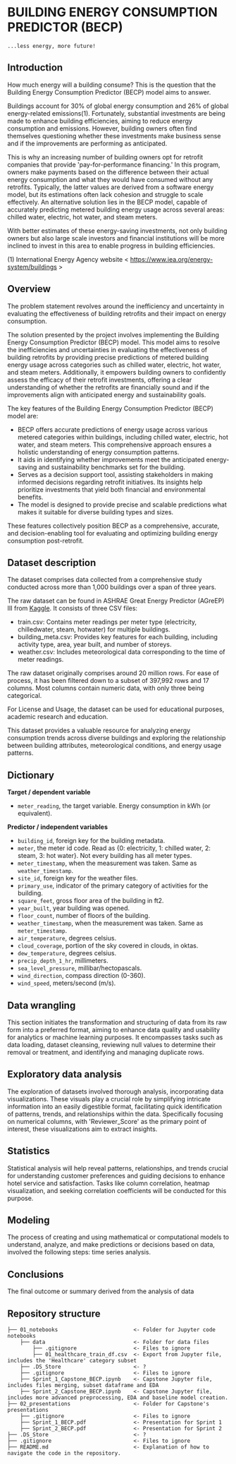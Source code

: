 # BUILDING ENERGY CONSUMPTION PREDICTOR (BECP)
    ...less energy, more future!
Introduction
----------------------
How much energy will a building consume? This is the question that the Building Energy Consumption Predictor (BECP) model aims to answer. 

Buildings account for 30% of global energy consumption and 26% of global energy-related emissions(1). Fortunately, substantial investments are being made to enhance building efficiencies, aiming to reduce energy consumption and emissions. However, building owners often find themselves questioning whether these investments make business sense and if the improvements are performing as anticipated.

This is why an increasing number of building owners opt for retrofit companies that provide 'pay-for-performance financing.' In this program, owners make payments based on the difference between their actual energy consumption and what they would have consumed without any retrofits. Typically, the latter values are derived from a software energy model, but its estimations often lack cohesion and struggle to scale effectively. An alternative solution lies in the BECP model, capable of accurately predicting metered building energy usage across several areas: chilled water, electric, hot water, and steam meters. 

With better estimates of these energy-saving investments, not only building owners but also large scale investors and financial institutions will be more inclined to invest in this area to enable progress in building efficiencies.


(1) International Energy Agency website < https://www.iea.org/energy-system/buildings >


Overview
----------------------
The problem statement revolves around the inefficiency and uncertainty in evaluating the effectiveness of building retrofits and their impact on energy consumption.

The solution presented by the project involves implementing the Building Energy Consumption Predictor (BECP) model. This model aims to resolve the inefficiencies and uncertainties in evaluating the effectiveness of building retrofits by providing precise predictions of metered building energy usage across categories such as chilled water, electric, hot water, and steam meters. Additionally, it empowers building owners to confidently assess the efficacy of their retrofit investments, offering a clear understanding of whether the retrofits are financially sound and if the improvements align with anticipated energy and sustainability goals.

The key features of the Building Energy Consumption Predictor (BECP) model are:

-	BECP offers accurate predictions of energy usage across various metered categories within buildings, including chilled water, electric, hot water, and steam meters. This comprehensive approach ensures a holistic understanding of energy consumption patterns.
-	It aids in identifying whether improvements meet the anticipated energy-saving and sustainability benchmarks set for the building.
-	Serves as a decision support tool, assisting stakeholders in making informed decisions regarding retrofit initiatives. Its insights help prioritize investments that yield both financial and environmental benefits.
-	The model is designed to provide precise and scalable predictions what makes it suitable for diverse building types and sizes.

These features collectively position BECP as a comprehensive, accurate, and decision-enabling tool for evaluating and optimizing building energy consumption post-retrofit.

Dataset description
----------------------

The dataset comprises data collected from a comprehensive study conducted across more than 1,000 buildings over a span of three years.

The raw dataset can be found in ASHRAE Great Energy Predictor (AGreEP) III from [Kaggle](https://www.kaggle.com/competitions/ashrae-energy-prediction/data). It consists of three CSV files:
-	train.csv: Contains meter readings per meter type (electricity, chilledwater, steam, hotwater) for multiple buildings.
-	building_meta.csv: Provides key features for each building, including activity type, area, year built, and number of storeys.
-	weather.csv: Includes meteorological data corresponding to the time of meter readings.

The raw dataset originally comprises around 20 million rows. For ease of process, it has been filtered down to a subset of 397,992 rows and 17 columns. Most columns contain numeric data, with only three being categorical.

For License and Usage, the dataset can be used for educational purposes, academic research and education.

This dataset provides a valuable resource for analyzing energy consumption trends across diverse buildings and exploring the relationship between building attributes, meteorological conditions, and energy usage patterns.

Dictionary
----------------------
**Target / dependent variable**
- `meter_reading`, the target variable. Energy consumption in kWh (or equivalent).

**Predictor / independent variables**
- `building_id`, foreign key for the building metadata.
- `meter`, the  meter id code. Read as {0: electricity, 1: chilled water, 2: steam, 3: hot water}.  Not every building has all meter types.
- `meter_timestamp`, when the measurement was taken. Same as `weather_timestamp`.
- `site_id`, foreign key for the weather files.
- `primary_use`, indicator of the primary category of activities for the building.
- `square_feet`, gross floor area of the building in ft2.
- `year_built`, year building was opened.
- `floor_count`, number of floors of the building.
- `weather_timestamp`, when the measurement was taken. Same as `meter_timestamp`.
- `air_temperature`, degrees celsius.
- `cloud_coverage`, portion of the sky covered in clouds, in oktas.
- `dew_temperature`, degrees celsius.
- `precip_depth_1_hr`, millimeters.
- `sea_level_pressure`, millibar/hectopascals.
- `wind_direction`, compass direction (0-360).
- `wind_speed`, meters/second (m/s).

Data wrangling
----------------------
This section initiates the transformation and structuring of data from its raw form into a preferred format, aiming to enhance data quality and usability for analytics or machine learning purposes. It encompasses tasks such as data loading, dataset cleansing, reviewing null values to determine their removal or treatment, and identifying and managing duplicate rows.

Exploratory data analysis
----------------------
The exploration of datasets involved thorough analysis, incorporating data visualizations. These visuals play a crucial role by simplifying intricate information into an easily digestible format, facilitating quick identification of patterns, trends, and relationships within the data. Specifically focusing on numerical columns, with 'Reviewer_Score' as the primary point of interest, these visualizations aim to extract insights.

Statistics
----------------------
Statistical analysis will help reveal patterns, relationships, and trends crucial for understanding customer preferences and guiding decisions to enhance hotel service and satisfaction. Tasks like column correlation, heatmap visualization, and seeking correlation coefficients will be conducted for this purpose.

Modeling
----------------------
The process of creating and using mathematical or computational models to understand, analyze, and make predictions or decisions based on data, involved the following steps: time series analysis. 

Conclusions
----------------------
The final outcome or summary derived from the analysis of data

Repository structure
----------------------
    ├── 01_notebooks                        <- Folder for Jupyter code notebooks
        ├── data                            <- Folder for data files 
            ├── .gitignore                  <- Files to ignore
            ├── 01_healthcare_train_df.csv  <- Export from Jupyter file, includes the 'Healthcare' category subset
        ├── .DS_Store                       <- ?
        ├── .gitignore                      <- Files to ignore
        ├── Sprint_1_Capstone_BECP.ipynb    <- Capstone Jupyter file, includes files merging, subset dataframe and EDA
        ├── Sprint_2_Capstone_BECP.ipynb    <- Capstone Jupyter file, includes more advanced preprocessing, EDA and baseline model creation.      
    ├── 02_presentations                    <- Folder for Capstone's presentations
        ├── .gitignore                      <- Files to ignore
        ├── Sprint_1_BECP.pdf               <- Presentation for Sprint 1
        ├── Sprint_2_BECP.pdf               <- Presentation for Sprint 2         
    ├── .DS_Store                           <- ?
    ├── .gitignore                          <- Files to ignore
    ├── README.md                           <- Explanation of how to navigate the code in the repository.